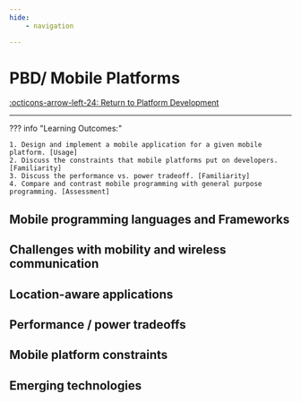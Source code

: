 ```yaml
---
hide:
    - navigation 

---
```

# PBD/ Mobile Platforms

[:octicons-arrow-left-24: Return to Platform Development](/Bodies-of-Knowledge/Platform-Development/)

---

??? info "Learning Outcomes:"

    1. Design and implement a mobile application for a given mobile platform. [Usage]
    2. Discuss the constraints that mobile platforms put on developers. [Familiarity]
    3. Discuss the performance vs. power tradeoff. [Familiarity]
    4. Compare and contrast mobile programming with general purpose programming. [Assessment]

## Mobile programming languages and Frameworks

## Challenges with mobility and wireless communication

## Location-aware applications

## Performance / power tradeoffs

## Mobile platform constraints

## Emerging technologies
